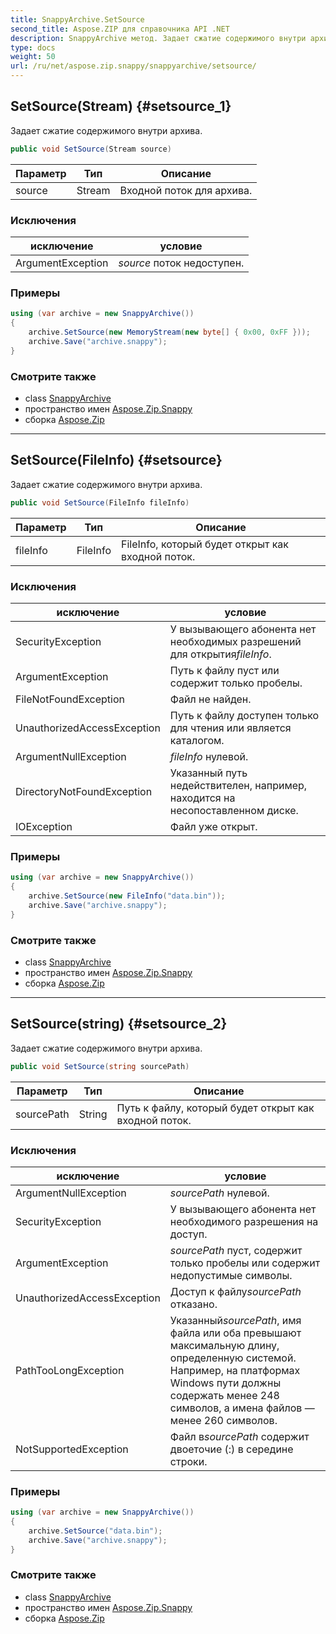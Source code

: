 ```yaml
---
title: SnappyArchive.SetSource
second_title: Aspose.ZIP для справочника API .NET
description: SnappyArchive метод. Задает сжатие содержимого внутри архива.
type: docs
weight: 50
url: /ru/net/aspose.zip.snappy/snappyarchive/setsource/
---
```

## SetSource(Stream) {#setsource_1}

Задает сжатие содержимого внутри архива.

```csharp
public void SetSource(Stream source)
```

| Параметр | Тип | Описание |
| --- | --- | --- |
| source | Stream | Входной поток для архива. |

### Исключения

| исключение | условие |
| --- | --- |
| ArgumentException | *source* поток недоступен. |

### Примеры

```csharp
using (var archive = new SnappyArchive())
{
    archive.SetSource(new MemoryStream(new byte[] { 0x00, 0xFF }));
    archive.Save("archive.snappy");
}
```

### Смотрите также

* class [SnappyArchive](../)
* пространство имен [Aspose.Zip.Snappy](../../snappyarchive/)
* сборка [Aspose.Zip](../../../)

---

## SetSource(FileInfo) {#setsource}

Задает сжатие содержимого внутри архива.

```csharp
public void SetSource(FileInfo fileInfo)
```

| Параметр | Тип | Описание |
| --- | --- | --- |
| fileInfo | FileInfo | FileInfo, который будет открыт как входной поток. |

### Исключения

| исключение | условие |
| --- | --- |
| SecurityException | У вызывающего абонента нет необходимых разрешений для открытия*fileInfo*. |
| ArgumentException | Путь к файлу пуст или содержит только пробелы. |
| FileNotFoundException | Файл не найден. |
| UnauthorizedAccessException | Путь к файлу доступен только для чтения или является каталогом. |
| ArgumentNullException | *fileInfo* нулевой. |
| DirectoryNotFoundException | Указанный путь недействителен, например, находится на несопоставленном диске. |
| IOException | Файл уже открыт. |

### Примеры

```csharp
using (var archive = new SnappyArchive()) 
{
    archive.SetSource(new FileInfo("data.bin"));
    archive.Save("archive.snappy");
}
```

### Смотрите также

* class [SnappyArchive](../)
* пространство имен [Aspose.Zip.Snappy](../../snappyarchive/)
* сборка [Aspose.Zip](../../../)

---

## SetSource(string) {#setsource_2}

Задает сжатие содержимого внутри архива.

```csharp
public void SetSource(string sourcePath)
```

| Параметр | Тип | Описание |
| --- | --- | --- |
| sourcePath | String | Путь к файлу, который будет открыт как входной поток. |

### Исключения

| исключение | условие |
| --- | --- |
| ArgumentNullException | *sourcePath* нулевой. |
| SecurityException | У вызывающего абонента нет необходимого разрешения на доступ. |
| ArgumentException | *sourcePath* пуст, содержит только пробелы или содержит недопустимые символы. |
| UnauthorizedAccessException | Доступ к файлу*sourcePath* отказано. |
| PathTooLongException | Указанный*sourcePath*, имя файла или оба превышают максимальную длину, определенную системой. Например, на платформах Windows пути должны содержать менее 248 символов, а имена файлов — менее 260 символов. |
| NotSupportedException | Файл в*sourcePath* содержит двоеточие (:) в середине строки. |

### Примеры

```csharp
using (var archive = new SnappyArchive()) 
{
    archive.SetSource("data.bin");
    archive.Save("archive.snappy");
}
```

### Смотрите также

* class [SnappyArchive](../)
* пространство имен [Aspose.Zip.Snappy](../../snappyarchive/)
* сборка [Aspose.Zip](../../../)


